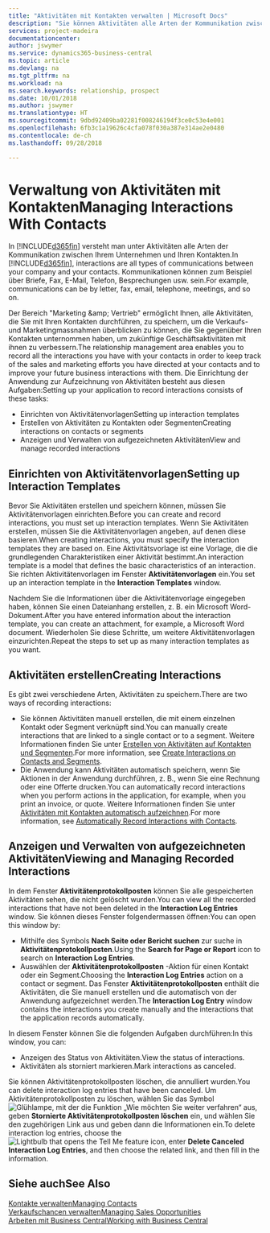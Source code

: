 ```yaml
---
title: "Aktivitäten mit Kontakten verwalten | Microsoft Docs"
description: "Sie können Aktivitäten alle Arten der Kommunikation zwischen Ihrem Unternehmen und Ihren Kontakten aufzeichnen, uum Beispiel Briefe, Fax, E-Mail, Telefon, Besprechungen usw."
services: project-madeira
documentationcenter: 
author: jswymer
ms.service: dynamics365-business-central
ms.topic: article
ms.devlang: na
ms.tgt_pltfrm: na
ms.workload: na
ms.search.keywords: relationship, prospect
ms.date: 10/01/2018
ms.author: jswymer
ms.translationtype: HT
ms.sourcegitcommit: 9dbd92409ba02281f008246194f3ce0c53e4e001
ms.openlocfilehash: 6fb3c1a19626c4cfa078f030a387e314ae2e0480
ms.contentlocale: de-ch
ms.lasthandoff: 09/28/2018

---
```

# <a name="managing-interactions-with-contacts"></a><span data-ttu-id="5d6b8-103">Verwaltung von Aktivitäten mit Kontakten</span><span class="sxs-lookup"><span data-stu-id="5d6b8-103">Managing Interactions With Contacts</span></span>
<span data-ttu-id="5d6b8-104">In [!INCLUDE[d365fin](includes/d365fin_md.md)] versteht man unter Aktivitäten alle Arten der Kommunikation zwischen Ihrem Unternehmen und Ihren Kontakten.</span><span class="sxs-lookup"><span data-stu-id="5d6b8-104">In [!INCLUDE[d365fin](includes/d365fin_md.md)], interactions are all types of communications between your company and your contacts.</span></span> <span data-ttu-id="5d6b8-105">Kommunikationen können zum Beispiel über Briefe, Fax, E-Mail, Telefon, Besprechungen usw. sein.</span><span class="sxs-lookup"><span data-stu-id="5d6b8-105">For example, communications can be by letter, fax, email, telephone, meetings, and so on.</span></span>

<span data-ttu-id="5d6b8-106">Der Bereich "Marketing &amp;amp; Vertrieb" ermöglicht Ihnen, alle Aktivitäten, die Sie mit Ihren Kontakten durchführen, zu speichern, um die Verkaufs- und Marketingmassnahmen überblicken zu können, die Sie gegenüber Ihren Kontakten unternommen haben, um zukünftige Geschäftsaktivitäten mit ihnen zu verbessern.</span><span class="sxs-lookup"><span data-stu-id="5d6b8-106">The relationship management area enables you to record all the interactions you have with your contacts in order to keep track of the sales and marketing efforts you have directed at your contacts and to improve your future business interactions with them.</span></span> <span data-ttu-id="5d6b8-107">Die Einrichtung der Anwendung zur Aufzeichnung von Aktivitäten besteht aus diesen Aufgaben:</span><span class="sxs-lookup"><span data-stu-id="5d6b8-107">Setting up your application to record interactions consists of these tasks:</span></span>

* <span data-ttu-id="5d6b8-108">Einrichten von Aktivitätenvorlagen</span><span class="sxs-lookup"><span data-stu-id="5d6b8-108">Setting up interaction templates</span></span>  
* <span data-ttu-id="5d6b8-109">Erstellen von Aktivitäten zu Kontakten oder Segmenten</span><span class="sxs-lookup"><span data-stu-id="5d6b8-109">Creating interactions on contacts or segments</span></span>  
* <span data-ttu-id="5d6b8-110">Anzeigen und Verwalten von aufgezeichneten Aktivitäten</span><span class="sxs-lookup"><span data-stu-id="5d6b8-110">View and manage recorded interactions</span></span>  

##  <a name="setting-up-interaction-templates"></a><span data-ttu-id="5d6b8-111">Einrichten von Aktivitätenvorlagen</span><span class="sxs-lookup"><span data-stu-id="5d6b8-111">Setting up Interaction Templates</span></span>
<span data-ttu-id="5d6b8-112">Bevor Sie Aktivitäten erstellen und speichern können, müssen Sie Aktivitätenvorlagen einrichten.</span><span class="sxs-lookup"><span data-stu-id="5d6b8-112">Before you can create and record interactions, you must set up interaction templates.</span></span> <span data-ttu-id="5d6b8-113">Wenn Sie Aktivitäten erstellen, müssen Sie die Aktivitätenvorlagen angeben, auf denen diese basieren.</span><span class="sxs-lookup"><span data-stu-id="5d6b8-113">When creating interactions, you must specify the interaction templates they are based on.</span></span> <span data-ttu-id="5d6b8-114">Eine Aktivitätsvorlage ist eine Vorlage, die die grundlegenden Charakteristiken einer Aktivität bestimmt.</span><span class="sxs-lookup"><span data-stu-id="5d6b8-114">An interaction template is a model that defines the basic characteristics of an interaction.</span></span>
<span data-ttu-id="5d6b8-115">Sie richten Aktivitätenvorlagen im Fenster **Aktivitätenvorlagen** ein.</span><span class="sxs-lookup"><span data-stu-id="5d6b8-115">You set up an interaction template in the **Interaction Templates** window.</span></span>

<span data-ttu-id="5d6b8-116">Nachdem Sie die Informationen über die Aktivitätenvorlage eingegeben haben, können Sie einen Dateianhang erstellen, z. B. ein Microsoft Word-Dokument.</span><span class="sxs-lookup"><span data-stu-id="5d6b8-116">After you have entered information about the interaction template, you can create an attachment, for example, a Microsoft Word document.</span></span> <span data-ttu-id="5d6b8-117">Wiederholen Sie diese Schritte, um weitere Aktivitätenvorlagen einzurichten.</span><span class="sxs-lookup"><span data-stu-id="5d6b8-117">Repeat the steps to set up as many interaction templates as you want.</span></span>  

## <a name="creating-interactions"></a><span data-ttu-id="5d6b8-118">Aktivitäten erstellen</span><span class="sxs-lookup"><span data-stu-id="5d6b8-118">Creating Interactions</span></span>
<span data-ttu-id="5d6b8-119">Es gibt zwei verschiedene Arten, Aktivitäten zu speichern.</span><span class="sxs-lookup"><span data-stu-id="5d6b8-119">There are two ways of recording interactions:</span></span>

* <span data-ttu-id="5d6b8-120">Sie können Aktivitäten manuell erstellen, die mit einem einzelnen Kontakt oder Segment verknüpft sind.</span><span class="sxs-lookup"><span data-stu-id="5d6b8-120">You can manually create interactions that are linked to a single contact or to a segment.</span></span> <span data-ttu-id="5d6b8-121">Weitere Informationen finden Sie unter [Erstellen von Aktivitäten auf Kontakten und Segmenten](marketing-how-create-interactions.md).</span><span class="sxs-lookup"><span data-stu-id="5d6b8-121">For more information, see [Create Interactions on Contacts and Segments](marketing-how-create-interactions.md).</span></span>  
* <span data-ttu-id="5d6b8-122">Die Anwendung kann Aktivitäten automatisch speichern, wenn Sie Aktionen in der Anwendung durchführen, z. B., wenn Sie eine Rechnung oder eine Offerte drucken.</span><span class="sxs-lookup"><span data-stu-id="5d6b8-122">You can automatically record interactions when you perform actions in the application, for example, when you print an invoice, or quote.</span></span> <span data-ttu-id="5d6b8-123">Weitere Informationen finden Sie unter [Aktivitäten mit Kontakten automatisch aufzeichnen](marketing-auto-record-interactions.md).</span><span class="sxs-lookup"><span data-stu-id="5d6b8-123">For more information, see [Automatically Record Interactions with Contacts](marketing-auto-record-interactions.md).</span></span>

## <a name="viewing-and-managing-recorded-interactions"></a><span data-ttu-id="5d6b8-124">Anzeigen und Verwalten von aufgezeichneten Aktivitäten</span><span class="sxs-lookup"><span data-stu-id="5d6b8-124">Viewing and Managing Recorded Interactions</span></span>
<span data-ttu-id="5d6b8-125">In dem Fenster **Aktivitätenprotokollposten** können Sie alle gespeicherten Aktivitäten sehen, die nicht gelöscht wurden.</span><span class="sxs-lookup"><span data-stu-id="5d6b8-125">You can view all the recorded interactions that have not been deleted in the **Interaction Log Entries** window.</span></span> <span data-ttu-id="5d6b8-126">Sie können dieses Fenster folgendermassen öffnen:</span><span class="sxs-lookup"><span data-stu-id="5d6b8-126">You can open this window by:</span></span>

* <span data-ttu-id="5d6b8-127">Mithilfe des Symbols **Nach Seite oder Bericht suchen** zur suche in **Aktivitätenprotokollposten**.</span><span class="sxs-lookup"><span data-stu-id="5d6b8-127">Using the **Search for Page or Report** icon to search on **Interaction Log Entries**.</span></span>
* <span data-ttu-id="5d6b8-128">Auswählen der **Aktivitätenprotokollposten** -Aktion für einen Kontakt oder ein Segment.</span><span class="sxs-lookup"><span data-stu-id="5d6b8-128">Choosing the **Interaction Log Entries** action on a contact or segment.</span></span>
  <span data-ttu-id="5d6b8-129">Das Fenster **Aktivitätenprotokollposten** enthält die Aktivitäten, die Sie manuell erstellen und die automatisch von der Anwendung aufgezeichnet werden.</span><span class="sxs-lookup"><span data-stu-id="5d6b8-129">The **Interaction Log Entry** window contains the interactions you create manually and the interactions that the application records automatically.</span></span>

<span data-ttu-id="5d6b8-130">In diesem Fenster können Sie die folgenden Aufgaben durchführen:</span><span class="sxs-lookup"><span data-stu-id="5d6b8-130">In this window, you can:</span></span>

* <span data-ttu-id="5d6b8-131">Anzeigen des Status von Aktivitäten.</span><span class="sxs-lookup"><span data-stu-id="5d6b8-131">View the status of interactions.</span></span>
* <span data-ttu-id="5d6b8-132">Aktivitäten als storniert markieren.</span><span class="sxs-lookup"><span data-stu-id="5d6b8-132">Mark interactions as canceled.</span></span>

<span data-ttu-id="5d6b8-133">Sie können Aktivitätenprotokollposten löschen, die annulliert wurden.</span><span class="sxs-lookup"><span data-stu-id="5d6b8-133">You can delete interaction log entries that have been canceled.</span></span> <span data-ttu-id="5d6b8-134">Um Aktivitätenprotokollposten zu löschen, wählen Sie das Symbol ![Glühlampe, mit der die Funktion „Wie möchten Sie weiter verfahren“](media/ui-search/search_small.png "Glühlampe, mit der die Funktion „Wie möchten Sie weiter verfahren") aus, geben **Stornierte Aktivitätenprotokollposten löschen** ein, und wählen Sie den zugehörigen Link aus und geben dann die Informationen ein.</span><span class="sxs-lookup"><span data-stu-id="5d6b8-134">To delete interaction log entries, choose the ![Lightbulb that opens the Tell Me feature](media/ui-search/search_small.png "Tell me what you want to do") icon, enter **Delete Canceled Interaction Log Entries**, and then choose the related link, and then fill in the information.</span></span>

## <a name="see-also"></a><span data-ttu-id="5d6b8-135">Siehe auch</span><span class="sxs-lookup"><span data-stu-id="5d6b8-135">See Also</span></span>
[<span data-ttu-id="5d6b8-136">Kontakte verwalten</span><span class="sxs-lookup"><span data-stu-id="5d6b8-136">Managing Contacts</span></span>](marketing-contacts.md)  
[<span data-ttu-id="5d6b8-137">Verkaufschancen verwalten</span><span class="sxs-lookup"><span data-stu-id="5d6b8-137">Managing Sales Opportunities</span></span>](marketing-manage-sales-opportunities.md)  
[<span data-ttu-id="5d6b8-138">Arbeiten mit  Business Central</span><span class="sxs-lookup"><span data-stu-id="5d6b8-138">Working with Business Central</span></span>](ui-work-product.md)  

